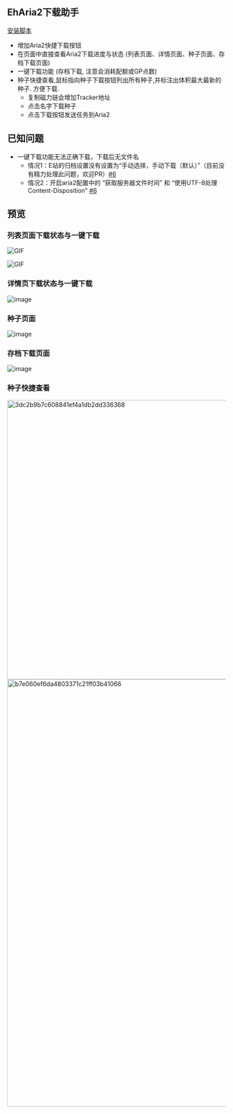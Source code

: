 EhAria2下载助手
-------------------------------------

[安装脚本](https://sleazyfork.org/zh-CN/scripts/432210-eharia2%E4%B8%8B%E8%BD%BD%E5%8A%A9%E6%89%8B)

* 增加Aria2快捷下载按钮
* 在页面中直接查看Aria2下载进度与状态 (列表页面、详情页面、种子页面、存档下载页面)
* 一键下载功能 (存档下载, 注意会消耗配额或GP点数)
* 种子快捷查看,鼠标指向种子下载按钮列出所有种子,并标注出体积最大最新的种子. 方便下载.
  * 复制磁力链会增加Tracker地址
  * 点击名字下载种子
  * 点击下载按钮发送任务到Aria2

## 已知问题
* 一键下载功能无法正确下载，下载后无文件名
  * 情况1：E站的归档设置没有设置为“手动选择，手动下载（默认）”（目前没有精力处理此问题，欢迎PR）[#6](https://github.com/EhTagTranslation/UserScripts/issues/6#issuecomment-1214385546)
  * 情况2：开启aria2配置中的 “获取服务器文件时间” 和 “使用UTF-8处理Content-Disposition” [#6](https://github.com/EhTagTranslation/UserScripts/issues/6#issuecomment-1214412506)

## 预览

### 列表页面下载状态与一键下载
![GIF](https://user-images.githubusercontent.com/5716100/132883089-d375791f-7865-4645-94ca-5a2f4dbe5327.gif)

![GIF](https://user-images.githubusercontent.com/5716100/132880948-41e3a88b-e340-424b-867c-4396dede4893.gif)

### 详情页下载状态与一键下载
![image](https://user-images.githubusercontent.com/5716100/132881993-61abdd70-7155-4285-b322-5754bd7cd71c.png)

### 种子页面
![image](https://user-images.githubusercontent.com/5716100/132882237-8238973f-88c3-4d99-858a-7b4105eaa76f.png)

### 存档下载页面
![image](https://user-images.githubusercontent.com/5716100/132882324-2ea8e27d-1c1c-488a-bf38-d0b08657e0e0.png)

### 种子快捷查看

<img width="644" alt="3dc2b9b7c608841ef4a1db2dd336368" src="https://user-images.githubusercontent.com/5716100/142731836-04d2e1df-f98b-4a4b-aaa2-db859fbd1185.png">
<img width="986" alt="b7e060ef6da4803371c21ff03b41066" src="https://user-images.githubusercontent.com/5716100/142731839-ef9d8042-4048-4ae2-bb88-dd87406571be.png">
